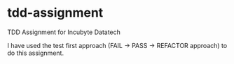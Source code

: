 # tdd-assignment
TDD Assignment for Incubyte Datatech

I have used the test first approach (FAIL -> PASS -> REFACTOR approach) to do this assignment.
